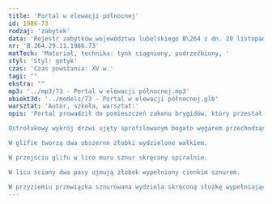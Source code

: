 ```yaml
---
title: 'Portal w elewacji północnej'
id: 1986-73
rodzaj: 'zabytek'
data: 'Rejestr zabytków województwa lubelskiego B\264 z dn. 29 listopada 1986 r. '
nr: 'B.264.29.11.1986.73'
matTech: 'Materiał, technika: tynk ciągniony, podrzeźbiony, '
styl: 'Styl: gotyk'
czas: 'Czas powstania: XV w.'
tagi: ""
ekstra: ""
mp3: '../mp3/73 - Portal w elewacji północnej.mp3'
obiekt3d: '../models/73 - Portal w elewacji północnej.glb'
warsztat: 'Autor, szkoła, warsztat:'
opis: 'Portal prowadził do pomieszczeń zakonu brygidów, który przestał istnieć ok. 1550r. 

Ostrołukowy wykrój drzwi ujęty sprofilowanym bogato węgarem przechodzącym spływowo w ostrołukową archiwoltę. 

W glifie tworzą dwa obszerne żłobki wydzielone wałkiem. 

W przejściu glifu w lico muru sznur skręcony spiralnie. 

W licu ściany dwa pasy ujmują żłobek wypełniony cienkim sznurem. 

W przyziemiu przewiązka sznurowana wydziela skręconą służkę wypełniającą żłobek i maswerkowanie.'
---
```

